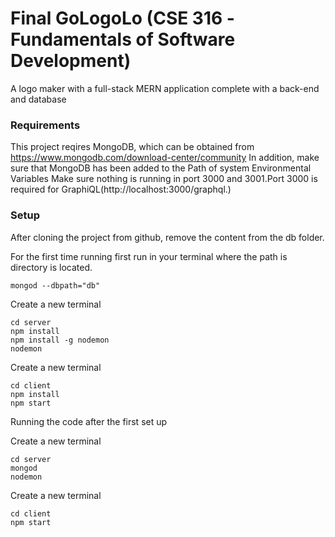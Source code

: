 # Final GoLogoLo (CSE 316 -Fundamentals of Software Development)

A logo maker with a full-stack MERN application complete with a back-end and database


### Requirements

This project reqires MongoDB, which can be obtained from https://www.mongodb.com/download-center/community
In addition, make sure that MongoDB has been added to the Path of system Environmental Variables
Make sure nothing is running in port 3000 and 3001.Port 3000 is required for GraphiQL(http://localhost:3000/graphql.)

### Setup

After cloning the project from github, remove the content from the db folder.

For the first time running first run in your terminal where the path is directory is located.

```
mongod --dbpath="db"
```

Create a new terminal

```
cd server
npm install
npm install -g nodemon
nodemon
```

Create a new terminal

```
cd client
npm install
npm start
```

Running the code after the first set up

Create a new terminal

```
cd server
mongod
nodemon
```

Create a new terminal

```
cd client
npm start
```
